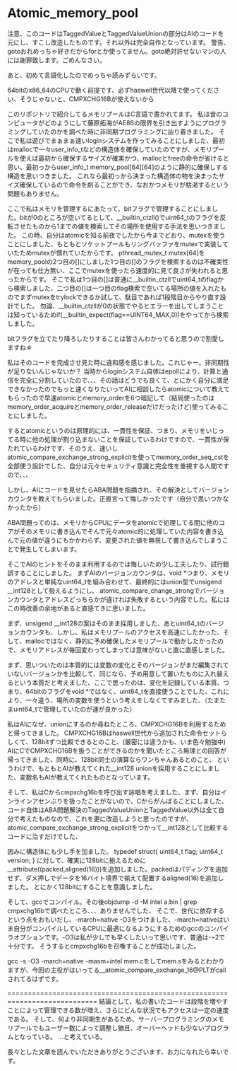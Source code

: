 # Atomic_memory_pool

注意、このコードはTaggedValueとTaggedValueUnionの部分はAIのコードを元にし、すこし改造したものです。それ以外は完全自作となっています。
警告、gotoおれめっちゃ好きだからforとか使ってません。goto絶対許せないマンの人には謝罪致します。ごめんなさい。

あと、初めて言語化したのでめっちゃ読みずらいです。

64bitのx86_64のCPUで動く前提です、必ずhaswell世代以降で使ってください、そうじゃないと、CMPXCHG16Bが使えないから

このリポジトリで紹介してるメモリプールはC言語で書かれてます。
私は昔のコンピュータがどのようにして藤原拓海がAE86の限界を引き出すようにプログラミングしていたのかを調べた時に非同期プログラミングに辿り着きました。
そこで私は遊びでまぁまぁ速いloginシステムを作ってみることにしました、最初はmallocで一々user_info_tなどの構造体を確保していたのですが、メモリプー
ルを使えば最初から確保するサイズが確実かつ、mallocとfreeの命令が省けると思い、最初っからuser_info_t memory_pool[64][64]のように静的に確保しする
構造を思いつきました。
これなら最初っから決まった構造体の物を決まったサイズ確保しているので命令を削ることができ、なおかつメモリが枯渇するという問題もありません。

ここで私はメモリを管理するにあたって、bitフラグで管理することにしました。bitが0のところが空いてるとして、__builtin_ctzll()でuint64_tのフラグを反転させたものから1までの値を検索してその場所を使用する手法を思いつきました。
この時、自分はatomicを知る前夜でしたから今までどおり、mutexを使うことにしました、もともとソケットプールもリングバッファをmutexで実装していたためmutexが慣れていたからです。
pthread_mutex_t mutex[64]をmemory_poolの2つ目の[]にしました1つ目の[]のフラグを検索するのは不確実性が在っても仕方無い、ここでmutexを使ったら速度的に見て良さが失われると思ったからです。
そこで私は1つ目の[]は普通に__builtin_ctzllでuint64_tのflagから検索しました、二つ目の[]は一つ目のflag検索で空いてる場所の値を入れたものでまずmutexをtrylockできるか試して、駄目であれば1段階目からやり直す設計でした。
勿論、__builtin_ctzllが0の状態でやるとエラーを出してしまうことは知っているためif(__builtin_expect(flag==UINT64_MAX,0))をやってから検索しました。

bitフラグを立てたり降ろしたりすることは皆さんわかってると思うので割愛しますね☆

私はそのコードを完成させ見た時に違和感を感じました。これじゃー。非同期性が足りないんじゃないか？
当時からloginシステム自体はepollにより、計算と通信を完全に分割していたので、、、その話はどうでも良くて、とにかく自分に満足できなかったのでもっと速くなりたいってAIに相談したらatomicについて教えてもらったので早速atomicとmemory_orderを6つ暗記して（結局使ったのはmemory_order_acquireとmemory_order_releaseだけだったけど)使ってみることにしました。

するとatomicというのは原理的には、一貫性を保証、つまり、メモリをいじってる時に他の処理が割り込まないことを保証しているわけですので、一貫性が保たれているわけです、そのうえ、速いしatomic_compare_exchange_strong_explicitを使ってmemory_order_seq_cstを全部使う設計でした、自分は元々セキュリティ意識と完全性を重視する人間ですので、、、

しかし、AIにコードを見せたらABA問題を指摘され、その解決としてバージョンカウンタを教えてもらいました。正直言って悔しかったです（自分で思いつかなかったから）

ABA問題ってのは、メモリからCPUにデータをatomicで処理してる間に他のコアがそのメモリに書き込んでそんで元々atomic的に処理していた内容を書き込んで元の値が違うにもかかわらず、変更された値を無視して書き込んでしまうことで発生してしまいます。

そこでAIのヒントをそのまま利用するのでは悔しいため少し工夫したり、試行錯誤することにしました。
まずAIのバージョンカウンタは、void *つまり、メモリのアドレスと単純なuint64_tを組み合わせて、最終的にはunion型でunsigend __int128として扱えるようにし、
atomic_compare_change_strongでバージョンカウンタとアドレスどっちらかが違ければ失敗するという内容でした。私にはこの時改善の余地があると直感てきに思いました。

まず、unsigend __int128の案はそのまま採用しました、あとuint64_tのバージョンカウンタも、しかし、私はメモリプールのアクセスを高速にしたかった、そして、mallocではなく、静的に予め確保したメモリプールで動かしたかったので、メモリアドレスが毎回変わってしまっては意味がないと直に直感しました。

まず、思いついたのは本質的には変数の変化とそのバージョンがまだ編集されていないバージョンかを比較して、同じなら、予め用意して置いたものに入れ替えるという本質だと考えました、ここで思ったのは、変化を記録している本質、つまり、64bitのフラグをvoid *ではなく、uint64_tを直接使うことでした、これにより、一々違う、場所の変数を使うという考えをしなくてすみました、（たまたまuint64_tで管理していたのが運が良かった）

私はAIになぜ、unionにするのか尋ねたところ、CMPXCHG16Bを利用するためと帰ってきました。
CMPXCHG16Bはhaswell世代から追加された命令セットらしくて、128bitずつ比較できるとのこと、(厳密には違うかも、いま色々勉強中)
AIにCでCMPXCHG16Bを扱うことができるのかを聞いたところ無理との回答が帰ってきました、同時に、128bit同士の演算ならワンちゃんあるとのこと、
というわけで、もともとAIが教えてくれた__int128 unionを採用することにしました、変数名もAIが教えてくれたものとなっています。

そして、私はCからcmpxchg16bを呼び出す詠唱を考えました、まず、自分はインラインアセンぶりを扱ったことがないので、Cからがんばることにしました、コード自体はABA問題解決のTaggedValueUnionとTaggedValue以外は全て自分で考えたものなので、これを更に改造しようと思ったのですが、atomic_compare_exchange_strong_explicitをつかって__int128として比較するコードに治すだけでした、

因みに構造体にも少し手を加ました。
typedef struct{
  uint64_t flag;
  uint64_t version;
}
に対して、確実に128bitに揃えるために__attribute((packed,aligned(16)))を追加しました。packedはパディングを追加せず、ダメ押しでデータを16バイト境界で揃えて配置するaligned(16)を追加しました。
とにかく128bitにすることを意識しました。

そして、gccでコンパイル。その後objdump -d -M intel a.bin | grep cmpxchg16bで調べたところ、、、ありませんでした、
そこで、世代に依存するという点をおもいだし、-march=native -O3をつけました、-march=nativeはいま自分がコンパイルしているCPUに最適になるようにするためのgccのコンパイラオプションです。-O3は私が少しでも早くしたいって思いです、普通は-~2で十分です。
そうするとcmpxchg16bを召喚することが成功しました。

gcc -s -O3 -march=native -masm=intel mem.cをしてmem.sをみるとわかりますが、今回の主役がはいってる__atomic_compare_exchange_16@PLTがcallされてるはずです。


============================================================================
結論として、私の書いたコードは段階を増やすことによって管理できる数が増え、さらにどんな状況でもアクセスは一定の速度である。
そして、何より非同期生があるため、サーバープログラミングのメモリプールでもユーザー数によって調整し猶且、オーバーヘッドも少ないプログラムとなっている。
...と考えている。


長々とした文章を読んでいただきありがとうございます、お力になれたら幸いです。
